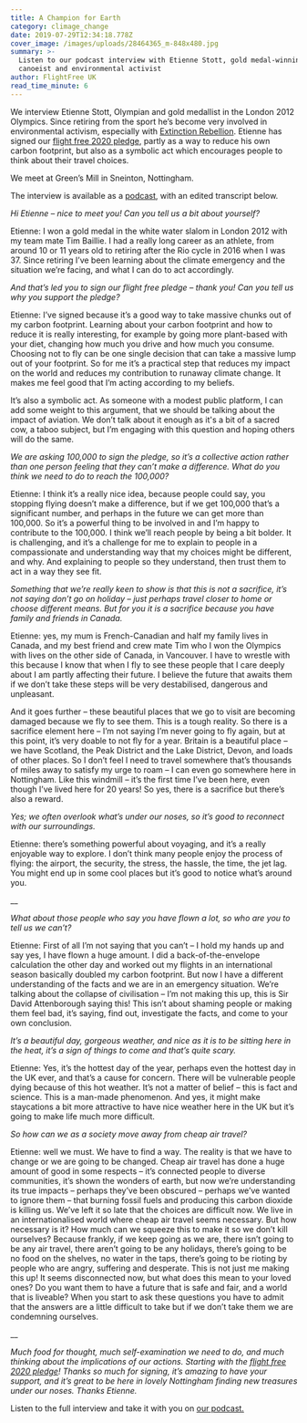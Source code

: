 ```yaml
---
title: A Champion for Earth
category: climage_change
date: 2019-07-29T12:34:18.778Z
cover_image: /images/uploads/28464365_m-848x480.jpg
summary: >-
  Listen to our podcast interview with Etienne Stott, gold medal-winning
  canoeist and environmental activist
author: FlightFree UK
read_time_minute: 6
---
```

We interview Etienne Stott, Olympian and gold medallist in the London 2012 Olympics. Since retiring from the sport he’s become very involved in environmental activism, especially with [Extinction Rebellion](https://rebellion.earth/). Etienne has signed our [flight free 2020 pledge](https://www.flightfree.co.uk/pledge), partly as a way to reduce his own carbon footprint, but also as a symbolic act which encourages people to think about their travel choices.



We meet at Green’s Mill in Sneinton, Nottingham. 



The interview is available as a [podcast,](https://www.flightfree.co.uk/podcast/episode/c2d7dc67/etienne-stott) with an edited transcript below.



_Hi Etienne – nice to meet you! Can you tell us a bit about yourself?_



Etienne: I won a gold medal in the white water slalom in London 2012 with my team mate Tim Baillie. I had a really long career as an athlete, from around 10 or 11 years old to retiring after the Rio cycle in 2016 when I was 37. Since retiring I’ve been learning about the climate emergency and the situation we’re facing, and what I can do to act accordingly. 



_And that’s led you to sign our flight free pledge – thank you! Can you tell us why you support the pledge?_



Etienne: I’ve signed because it’s a good way to take massive chunks out of my carbon footprint. Learning about your carbon footprint and how to reduce it is really interesting, for example by going more plant-based with your diet, changing how much you drive and how much you consume. Choosing not to fly can be one single decision that can take a massive lump out of your footprint. So for me it’s a practical step that reduces my impact on the world and reduces my contribution to runaway climate change. It makes me feel good that I’m acting according to my beliefs.



It’s also a symbolic act. As someone with a modest public platform, I can add some weight to this argument, that we should be talking about the impact of aviation. We don’t talk about it enough as it's a bit of a sacred cow, a taboo subject, but I’m engaging with this question and hoping others will do the same.



_We are asking 100,000 to sign the pledge, so it’s a collective action rather than one person feeling that they can’t make a difference. What do you think we need to do to reach the 100,000?_



Etienne: I think it’s a really nice idea, because people could say, you stopping flying doesn’t make a difference, but if we get 100,000 that’s a significant number, and perhaps in the future we can get more than 100,000. So it’s a powerful thing to be involved in and I’m happy to contribute to the 100,000. I think we’ll reach people by being a bit bolder. It is challenging, and it’s a challenge for me to explain to people in a compassionate and understanding way that my choices might be different, and why. And explaining to people so they understand, then trust them to act in a way they see fit. 



_Something that we’re really keen to show is that this is not a sacrifice, it’s not saying don’t go on holiday – just perhaps travel closer to home or choose different means. But for you it is a sacrifice because you have family and friends in Canada._



Etienne: yes, my mum is French-Canadian and half my family lives in Canada, and my best friend and crew mate Tim who I won the Olympics with lives on the other side of Canada, in Vancouver. I have to wrestle with this because I know that when I fly to see these people that I care deeply about I am partly affecting their future. I believe the future that awaits them if we don’t take these steps will be very destabilised, dangerous and unpleasant. 



And it goes further – these beautiful places that we go to visit are becoming damaged because we fly to see them. This is a tough reality. So there is a sacrifice element here – I’m not saying I’m never going to fly again, but at this point, it’s very doable to not fly for a year. Britain is a beautiful place – we have Scotland, the Peak District and the Lake District, Devon, and loads of other places. So I don’t feel I need to travel somewhere that’s thousands of miles away to satisfy my urge to roam – I can even go somewhere here in Nottingham. Like this windmill – it’s the first time I’ve been here, even though I’ve lived here for 20 years! So yes, there is a sacrifice but there’s also a reward.



_Yes; we often overlook what’s under our noses, so it’s good to reconnect with our surroundings._ 



Etienne: there’s something powerful about voyaging, and it’s a really enjoyable way to explore. I don’t think many people enjoy the process of flying: the airport, the security, the stress, the hassle, the time, the jet lag. You might end up in some cool places but it’s good to notice what’s around you.

__

_What about those people who say you have flown a lot, so who are you to tell us we can’t?_



Etienne: First of all I’m not saying that you can’t – I hold my hands up and say yes, I have flown a huge amount. I did a back-of-the-envelope calculation the other day and worked out my flights in an international season basically doubled my carbon footprint. But now I have a different understanding of the facts and we are in an emergency situation. We’re talking about the collapse of civilisation – I’m not making this up, this is Sir David Attenborough saying this! This isn’t about shaming people or making them feel bad, it’s saying, find out, investigate the facts, and come to your own conclusion.



_It’s a beautiful day, gorgeous weather, and nice as it is to be sitting here in the heat, it’s a sign of things to come and that’s quite scary._



Etienne: Yes, it’s the hottest day of the year, perhaps even the hottest day in the UK ever, and that’s a cause for concern. There will be vulnerable people dying because of this hot weather. It’s not a matter of belief – this is fact and science. This is a man-made phenomenon. And yes, it might make staycations a bit more attractive to have nice weather here in the UK but it’s going to make life much more difficult. 



_So how can we as a society move away from cheap air travel?_



Etienne: well we must. We have to find a way. The reality is that we have to change or we are going to be changed. Cheap air travel has done a huge amount of good in some respects – it’s connected people to diverse communities, it’s shown the wonders of earth, but now we’re understanding its true impacts – perhaps they’ve been obscured – perhaps we’ve wanted to ignore them – that burning fossil fuels and producing this carbon dioxide is killing us. We’ve left it so late that the choices are difficult now. We live in an internationalised world where cheap air travel seems necessary. But how necessary is it? How much can we squeeze this to make it so we don’t kill ourselves? Because frankly, if we keep going as we are, there isn’t going to be any air travel, there aren’t going to be any holidays, there’s going to be no food on the shelves, no water in the taps, there’s going to be rioting by people who are angry, suffering and desperate. This is not just me making this up! It seems disconnected now, but what does this mean to your loved ones? Do you want them to have a future that is safe and fair, and a world that is liveable? When you start to ask these questions you have to admit that the answers are a little difficult to take but if we don’t take them we are condemning ourselves. 

__

_Much food for thought, much self-examination we need to do, and much thinking about the implications of our actions. Starting with the_ [_flight free 2020 pledge_](https://www.flightfree.co.uk/pledge)_! Thanks so much for signing, it’s amazing to have your support, and it’s great to be here in lovely Nottingham finding new treasures under our noses. Thanks Etienne._



Listen to the full interview and take it with you on [our podcast.](https://www.flightfree.co.uk/podcast/episode/c2d7dc67/etienne-stott)
